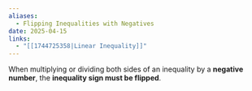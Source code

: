 ```yaml
---
aliases:
  - Flipping Inequalities with Negatives
date: 2025-04-15
links:
  - "[[1744725358|Linear Inequality]]"
---
```

When multiplying or dividing both sides of an inequality by a **negative number**, the **inequality sign must be flipped**.